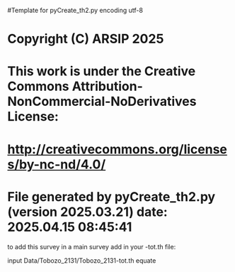 #Template for pyCreate_th2.py
encoding utf-8

# Copyright (C) ARSIP 2025
# This work is under the Creative Commons Attribution-NonCommercial-NoDerivatives License:
# <http://creativecommons.org/licenses/by-nc-nd/4.0/>


# File generated by pyCreate_th2.py (version 2025.03.21) date: 2025.04.15 08:45:41

to add this survey in a main survey add in your -tot.th file: 

input Data/Tobozo_2131/Tobozo_2131-tot.th
equate
